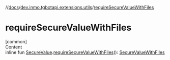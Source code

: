 //[docs](../../index.md)/[dev.inmo.tgbotapi.extensions.utils](index.md)/[requireSecureValueWithFiles](require-secure-value-with-files.md)



# requireSecureValueWithFiles  
[common]  
Content  
inline fun [SecureValue](../dev.inmo.tgbotapi.types.passport.decrypted.abstracts/-secure-value/index.md).[requireSecureValueWithFiles](require-secure-value-with-files.md)(): [SecureValueWithFiles](../dev.inmo.tgbotapi.types.passport.decrypted.abstracts/-secure-value-with-files/index.md)  




